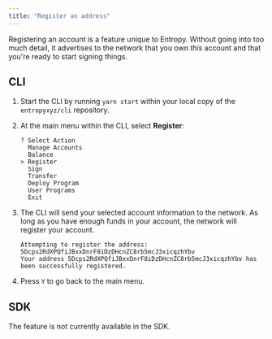 ```yaml
---
title: "Register an address"
---
```


Registering an account is a feature unique to Entropy. Without going into too much detail, it advertises to the network that you own _this_ account and that you're ready to start signing things.

## CLI

1. Start the CLI by running `yarn start` within your local copy of the `entropyxyz/cli` repository.
1. At the main menu within the CLI, select **Register**:

   ```output
   ? Select Action
     Manage Accounts
     Balance
   > Register
     Sign
     Transfer
     Deploy Program
     User Programs
     Exit
   ```

1. The CLI will send your selected account information to the network. As long as you have enough funds in your account, the network will register your account.

   ```output
   Attempting to register the address: 5Dcps2RdXPQfiJBxxDnrF8iDzDHcnZC8rb5mcJ3xicqzhYbv
   Your address 5Dcps2RdXPQfiJBxxDnrF8iDzDHcnZC8rb5mcJ3xicqzhYbv has been successfully registered.
   ```

1. Press `Y` to go back to the main menu.

## SDK

The feature is not currently available in the SDK.
